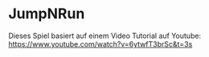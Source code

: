 # JumpNRun

Dieses Spiel basiert auf einem Video Tutorial auf Youtube: https://www.youtube.com/watch?v=6ytwfT3brSc&t=3s
